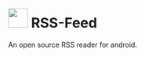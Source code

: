 # <img src="https://user-images.githubusercontent.com/60819607/235200570-0820dc29-e20e-400c-bcea-adc77c9dc96b.png" width=40/> RSS-Feed
An open source RSS reader for android.
